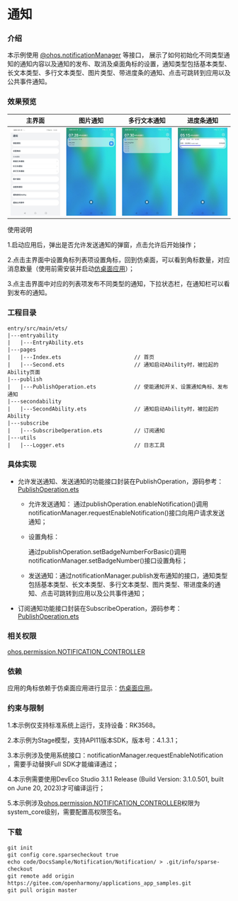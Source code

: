 # 通知

### 介绍

本示例使用 [@ohos.notificationManager](https://gitee.com/openharmony/docs/blob/master/zh-cn/application-dev/reference/apis-notification-kit/js-apis-notificationManager.md) 等接口， 展示了如何初始化不同类型通知的通知内容以及通知的发布、取消及桌面角标的设置，通知类型包括基本类型、长文本类型、多行文本类型、图片类型、带进度条的通知、点击可跳转到应用以及公共事件通知。 

### 效果预览		

| 主界面                                                      |                         图片通知                         |                          多行文本通知                           |                           进度条通知                           |
|----------------------------------------------------------|:----------------------------------------------------:|:---------------------------------------------------------:|:---------------------------------------------------------:|
| <img src="screenshots/index2.jpeg" style="zoom: 50%;" /> | <img src="screenshots/pic.jpeg" style="zoom:50%;" /> | <img src="screenshots/arraypic.jpeg" style="zoom:50%;" /> | <img src="screenshots/jindubar.jpeg" style="zoom:50%;" /> |

使用说明

1.启动应用后，弹出是否允许发送通知的弹窗，点击允许后开始操作；

2.点击主界面中设置角标列表项设置角标，回到仿桌面，可以看到角标数量，对应消息数量（使用前需安装并启动[仿桌面应用](../../../SystemFeature/ApplicationModels/Launcher)）；

3.点主击界面中对应的列表项发布不同类型的通知，下拉状态栏，在通知栏可以看到发布的通知。

### 工程目录

```
entry/src/main/ets/
|---entryability
|   |---EntryAbility.ets
|---pages
|   |---Index.ets						// 首页
|   |---Second.ets						// 通知启动Ability时，被拉起的Ability页面
|---publish
|   |---PublishOperation.ets			// 使能通知开关、设置通知角标、发布通知
|---secondability
|   |---SecondAbility.ets				// 通知启动Ability时，被拉起的Ability
|---subscribe
|   |---SubscribeOperation.ets			// 订阅通知
|---utils								
|   |---Logger.ets						// 日志工具
```

### 具体实现

- 允许发送通知、发送通知的功能接口封装在PublishOperation，源码参考：[PublishOperation.ets](entry/src/main/ets/publish/PublishOperation.ets)
  * 允许发送通知：
    通过publishOperation.enableNotification()调用notificationManager.requestEnableNotification()接口向用户请求发送通知；
    
  * 设置角标：
  
    通过publishOperation.setBadgeNumberForBasic()调用notificationManager.setBadgeNumber()接口设置角标；
  
  * 发送通知：通过notificationManager.publish发布通知的接口，通知类型包括基本类型、长文本类型、多行文本类型、图片类型、带进度条的通知、点击可跳转到应用以及公共事件通知；
- 订阅通知功能接口封装在SubscribeOperation，源码参考：[PublishOperation.ets](entry/src/main/ets/subscribe/SubscribeOperation.ets)

### 相关权限

[ohos.permission.NOTIFICATION_CONTROLLER](https://gitee.com/openharmony/docs/blob/master/zh-cn/application-dev/security/AccessToken/permissions-for-system-apps.md#ohospermissionnotification_controller)

### 依赖

应用的角标依赖于仿桌面应用进行显示：[仿桌面应用](../../../SystemFeature/ApplicationModels/Launcher)。

### 约束与限制

1.本示例仅支持标准系统上运行，支持设备：RK3568。

2.本示例为Stage模型，支持API11版本SDK，版本号：4.1.3.1；

3.本示例涉及使用系统接口：notificationManager.requestEnableNotification  ，需要手动替换Full SDK才能编译通过；

4.本示例需要使用DevEco Studio 3.1.1 Release (Build Version: 3.1.0.501, built on June 20, 2023)才可编译运行；

5.本示例涉及[ohos.permission.NOTIFICATION_CONTROLLER](https://gitee.com/openharmony/docs/blob/master/zh-cn/application-dev/security/AccessToken/permissions-for-system-apps.md#ohospermissionnotification_controller)权限为system_core级别，需要配置高权限签名。

### 下载

```shell
git init
git config core.sparsecheckout true
echo code/DocsSample/Notification/Notification/ > .git/info/sparse-checkout
git remote add origin https://gitee.com/openharmony/applications_app_samples.git
git pull origin master
```

